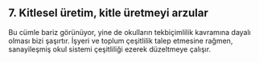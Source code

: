 7\. Kitlesel üretim, kitle üretmeyi arzular
------

Bu cümle bariz görünüyor, yine de okulların tekbiçimlilik kavramına dayalı olması bizi şaşırtır. İşyeri ve toplum çeşitlilik talep etmesine rağmen, sanayileşmiş okul sistemi çeşitliliği ezerek düzeltmeye çalışır.
